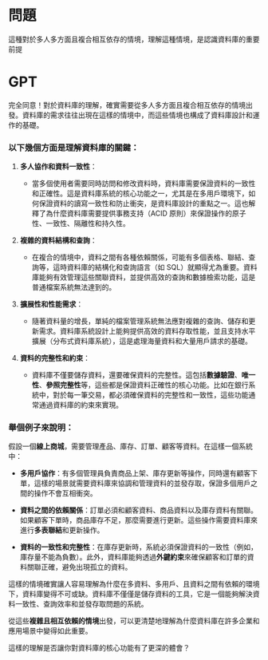 # 問題
這種對於多人多方面且複合相互依存的情境，理解這種情境，是認識資料庫的重要前提

# GPT

完全同意！對於資料庫的理解，確實需要從多人多方面且複合相互依存的情境出發。資料庫的需求往往出現在這樣的情境中，而這些情境也構成了資料庫設計和運作的基礎。

### 以下幾個方面是理解資料庫的關鍵：

1. **多人協作和資料一致性**：
   - 當多個使用者需要同時訪問和修改資料時，資料庫需要保證資料的一致性和正確性。這是資料庫系統的核心功能之一，尤其是在多用戶環境下，如何保證資料的讀寫一致性和防止衝突，是資料庫設計的重點之一。這也解釋了為什麼資料庫需要提供事務支持（ACID 原則）來保證操作的原子性、一致性、隔離性和持久性。
   
2. **複雜的資料結構和查詢**：
   - 在複合的情境中，資料之間有各種依賴關係，可能有多個表格、聯結、查詢等，這時資料庫的結構化和查詢語言（如 SQL）就顯得尤為重要。資料庫能夠有效管理這些關聯資料，並提供高效的查詢和數據檢索功能，這是普通檔案系統無法達到的。

3. **擴展性和性能需求**：
   - 隨著資料量的增長，單純的檔案管理系統無法應對複雜的查詢、儲存和更新需求。資料庫系統設計上能夠提供高效的資料存取性能，並且支持水平擴展（分布式資料庫系統），這是處理海量資料和大量用戶請求的基礎。

4. **資料的完整性和約束**：
   - 資料庫不僅要儲存資料，還要確保資料的完整性。這包括**數據驗證**、**唯一性**、**參照完整性**等，這些都是保證資料正確性的核心功能。比如在銀行系統中，對於每一筆交易，都必須確保資料的完整性和一致性，這些功能通常通過資料庫的約束來實現。

### 舉個例子來說明：

假設一個**線上商城**，需要管理產品、庫存、訂單、顧客等資料。在這樣一個系統中：

- **多用戶協作**：有多個管理員負責商品上架、庫存更新等操作，同時還有顧客下單，這樣的場景就需要資料庫來協調和管理資料的並發存取，保證多個用戶之間的操作不會互相衝突。
  
- **資料之間的依賴關係**：訂單必須和顧客資料、商品資料以及庫存資料有關聯。如果顧客下單時，商品庫存不足，那麼需要進行更新。這些操作需要資料庫來進行**多表聯結**和更新操作。

- **資料的一致性和完整性**：在庫存更新時，系統必須保證資料的一致性（例如，庫存量不能為負數）。此外，資料庫能夠透過**外鍵約束**來確保顧客和訂單的資料關聯正確，避免出現孤立的資料。

這樣的情境確實讓人容易理解為什麼在多資料、多用戶、且資料之間有依賴的環境下，資料庫變得不可或缺。資料庫不僅僅是儲存資料的工具，它是一個能夠解決資料一致性、查詢效率和並發存取問題的系統。

從這些**複雜且相互依賴的情境**出發，可以更清楚地理解為什麼資料庫在許多企業和應用場景中變得如此重要。

這樣的理解是否讓你對資料庫的核心功能有了更深的體會？
